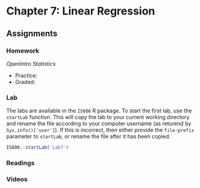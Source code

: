 # Chapter 7: Linear Regression

## Assignments

### Homework

*OpenIntro Statistics*

* Practice:
* Graded:

### Lab

The labs are available in the `IS606` R package. To start the first lab, use the `startLab` function. This will copy the lab to your current working directory and rename the file according to your computer username (as returend by `Sys.info()['user']`). If this is incorrect, then either provide the `file-prefix` parameter to `startLab`, or rename the file after it has been copied.


```r
IS606::startLab('Lab7')
```


### Readings


### Videos


